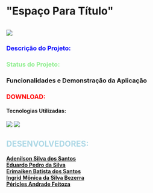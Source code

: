 <h1>"Espaço Para Título"</h1>

<p><img></p>

<p align="left">
<img src="https://img.shields.io/badge/Versão-b%201.0-blue">
</p>

<h3 style="color: blue;">Descrição do Projeto:<h3>

<h3 style="color: lightgreen;">Status do Projeto:<h3>

<p>Funcionalidades e Demonstração da Aplicação</p>

<h3 style="color: red;">DOWNLOAD:</h3>

<h4>Tecnologias Utilizadas:</h4>
<img src="https://img.shields.io/badge/Python-3.10.8-lightgrey">
<img src="https://img.shields.io/badge/Pygame-2.1.2-orange">

<h2 style="color: lightblue;">DESENVOLVEDORES:</h2>
<p style="color: lightgreen;">
<strong><a href="https://github.com/adenilson666">Adenilson Silva dos Santos</a></strong><br>
<strong><a href="https://github.com/eduardopedro2">Eduardo Pedro da Silva</a></strong><br>
<strong><a href="https://github.com/M4iKen">Erimaiken Batista dos Santos</a></strong><br>
<strong><a href="https://github.com/ingridmonica">Ingrid Mônica da Silva Bezerra</a></strong><br>
<strong><a href="https://github.com/periclesanfe">Péricles Andrade Feitoza</a><strong>
</p>
